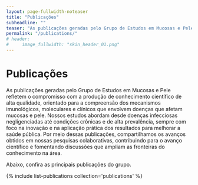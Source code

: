 ```yaml
---
layout: page-fullwidth-noteaser
title: "Publicações"
subheadline: ""
teaser: "As publicações geradas pelo Grupo de Estudos em Mucosas e Pele refletem o compromisso com a produção de conhecimento científico de alta qualidade, orientado para a compreensão dos mecanismos imunológicos, moleculares e clínicos que envolvem doenças que afetam mucosas e pele."
permalink: "/publications/"
# header:
#     image_fullwidth: "skin_header_01.png"
---
```


# Publicações

As publicações geradas pelo Grupo de Estudos em Mucosas e Pele refletem o compromisso com a produção de conhecimento científico de alta qualidade, orientado para a compreensão dos mecanismos imunológicos, moleculares e clínicos que envolvem doenças que afetam mucosas e pele. Nossos estudos abordam desde doenças infecciosas negligenciadas até condições crônicas e de alta prevalência, sempre com foco na inovação e na aplicação prática dos resultados para melhorar a saúde pública. Por meio dessas publicações, compartilhamos os avanços obtidos em nossas pesquisas colaborativas, contribuindo para o avanço científico e fomentando discussões que ampliam as fronteiras do conhecimento na área.

Abaixo, confira as principais publicações do grupo.

{% include list-publications collection='publications' %}

